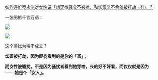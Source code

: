 [如何评价罗永浩对女性说「想穿得骚又不被扰，和炫富又不希望被打劫一样」？](https://www.zhihu.com/question/332421615/answer/734846673)

一张图抵千言万语：

![](https://pic1.zhimg.com/50/v2-12b8f75de0fc9c616aef6fd10f8fde07_720w.jpg?source=c8b7c179)

![](https://pic1.zhimg.com/80/v2-12b8f75de0fc9c616aef6fd10f8fde07_720w.jpg?source=c8b7c179)

这个类比为啥不成立？

**炫富被打劫，因为匪徒看到的是你的「富」；**

**而女性被骚扰，不是因为骚扰者看到她穿啥，长的好不好看，而仅仅就是因为 —— 她是个「女人」。**

  
  


